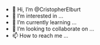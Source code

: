 - 👋 Hi, I’m @CristopherElburt
- 👀 I’m interested in ...
- 🌱 I’m currently learning ...
- 💞️ I’m looking to collaborate on ...
- 📫 How to reach me ...

<!---
CristopherElburt/CristopherElburt is a ✨ special ✨ repository because its `README.md` (this file) appears on your GitHub profile.
You can click the Preview link to take a look at your changes.
--->
